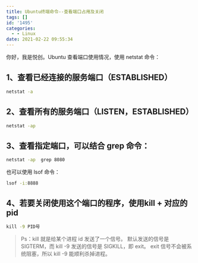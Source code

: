 ```yaml
---
title: Ubuntu终端命令--查看端口占用及关闭
tags: []
id: '1495'
categories:
  - - Linux
date: 2021-02-22 09:55:34
---
```


你好，我是悦创。Ubuntu 查看端口使用情况，使用 netstat 命令：

## 1、查看已经连接的服务端口（ESTABLISHED）

```cmd
netstat -a
```

## 2、查看所有的服务端口（LISTEN，ESTABLISHED）

```cmd
netstat -ap
```

## 3、查看指定端口，可以结合 grep 命令：

```cmd
netstat -ap  grep 8080
```

也可以使用 lsof 命令：

```cmd
lsof -i:8888
```

## 4、若要关闭使用这个端口的程序，使用kill + 对应的pid

```cmd
kill -9 PID号
```

> Ps：kill 就是给某个进程 id 发送了一个信号。 默认发送的信号是 SIGTERM，而 kill -9 发送的信号是 SIGKILL，即 exit。 exit 信号不会被系统阻塞，所以 kill -9 能顺利杀掉进程。